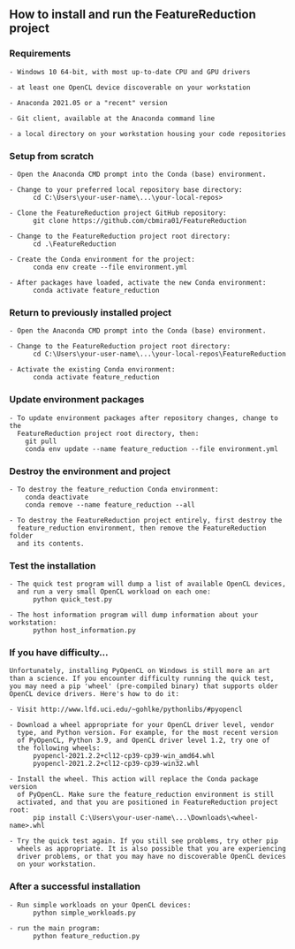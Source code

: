 
## How to install and run the FeatureReduction project

### Requirements

    - Windows 10 64-bit, with most up-to-date CPU and GPU drivers

    - at least one OpenCL device discoverable on your workstation

    - Anaconda 2021.05 or a "recent" version

    - Git client, available at the Anaconda command line

    - a local directory on your workstation housing your code repositories

### Setup from scratch

    - Open the Anaconda CMD prompt into the Conda (base) environment.

    - Change to your preferred local repository base directory:
          cd C:\Users\your-user-name\...\your-local-repos>

    - Clone the FeatureReduction project GitHub repository:
          git clone https://github.com/cbmira01/FeatureReduction

    - Change to the FeatureReduction project root directory:
          cd .\FeatureReduction

    - Create the Conda environment for the project:
          conda env create --file environment.yml

    - After packages have loaded, activate the new Conda environment:
          conda activate feature_reduction

### Return to previously installed project

    - Open the Anaconda CMD prompt into the Conda (base) environment.

    - Change to the FeatureReduction project root directory:
          cd C:\Users\your-user-name\...\your-local-repos\FeatureReduction

    - Activate the existing Conda environment:
          conda activate feature_reduction

### Update environment packages

    - To update environment packages after repository changes, change to the
      FeatureReduction project root directory, then:
        git pull
        conda env update --name feature_reduction --file environment.yml

### Destroy the environment and project

    - To destroy the feature_reduction Conda environment:
        conda deactivate
        conda remove --name feature_reduction --all

    - To destroy the FeatureReduction project entirely, first destroy the
      feature_reduction environment, then remove the FeatureReduction folder
      and its contents.

### Test the installation

    - The quick test program will dump a list of available OpenCL devices,
      and run a very small OpenCL workload on each one:
          python quick_test.py

    - The host information program will dump information about your workstation:
          python host_information.py

### If you have difficulty...

    Unfortunately, installing PyOpenCL on Windows is still more an art
    than a science. If you encounter difficulty running the quick test,
    you may need a pip 'wheel' (pre-compiled binary) that supports older
    OpenCL device drivers. Here's how to do it:

    - Visit http://www.lfd.uci.edu/~gohlke/pythonlibs/#pyopencl

    - Download a wheel appropriate for your OpenCL driver level, vendor
      type, and Python version. For example, for the most recent version
      of PyOpenCL, Python 3.9, and OpenCL driver level 1.2, try one of
      the following wheels:
          pyopencl-2021.2.2+cl12-cp39-cp39-win_amd64.whl
          pyopencl-2021.2.2+cl12-cp39-cp39-win32.whl

    - Install the wheel. This action will replace the Conda package version
      of PyOpenCL. Make sure the feature_reduction environment is still
      activated, and that you are positioned in FeatureReduction project root:
          pip install C:\Users\your-user-name\...\Downloads\<wheel-name>.whl

    - Try the quick test again. If you still see problems, try other pip
      wheels as appropriate. It is also possible that you are experiencing
      driver problems, or that you may have no discoverable OpenCL devices
      on your workstation.

### After a successful installation

    - Run simple workloads on your OpenCL devices:
          python simple_workloads.py

    - run the main program:
          python feature_reduction.py
